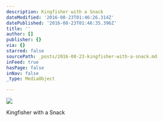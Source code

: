 ```yaml
---
description: Kingfisher with a Snack
dateModified: '2016-08-23T01:46:26.314Z'
datePublished: '2016-08-23T01:46:35.396Z'
title: ''
author: []
publisher: {}
via: {}
starred: false
sourcePath: _posts/2016-08-23-kingfisher-with-a-snack.md
inFeed: true
hasPage: false
inNav: false
_type: MediaObject

---
```

![](https://the-grid-user-content.s3-us-west-2.amazonaws.com/d456d2cd-5770-4078-8707-405313537cf7.jpg)

Kingfisher with a Snack